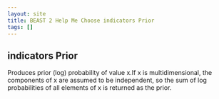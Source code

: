 ```yaml
---
layout: site
title: BEAST 2 Help Me Choose indicators Prior
tags: []
---
```


## indicators Prior

Produces prior (log) probability of value x.If x is multidimensional, the components of x are assumed to be independent, so the sum of log probabilities of all elements of x is returned as the prior.
